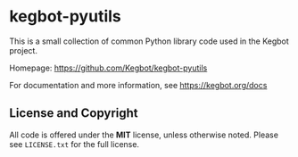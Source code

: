 # kegbot-pyutils

This is a small collection of common Python library code used in the Kegbot
project.

Homepage: https://github.com/Kegbot/kegbot-pyutils

For documentation and more information, see https://kegbot.org/docs

## License and Copyright

All code is offered under the **MIT** license, unless otherwise noted.  Please
see `LICENSE.txt` for the full license.

